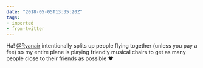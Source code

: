 ```yaml
---
date: "2018-05-05T13:35:20Z"
tags:
- imported
- from-twitter
---
```

Ha\! [@Ryanair](/twitter/#/Ryanair) intentionally splits up people flying together \(unless you pay a fee\) so my entire plane is playing friendly musical chairs to get as many people close to their friends as possible ♥️
